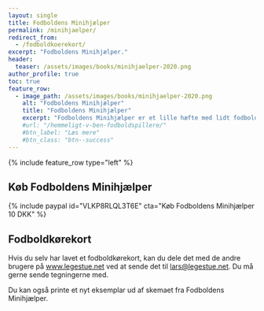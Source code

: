 ```yaml
---
layout: single
title: Fodboldens Minihjælper
permalink: /minihjaelper/
redirect_from:
  - /fodboldkoerekort/
excerpt: "Fodboldens Minihjælper."
header:
  teaser: /assets/images/books/minihjaelper-2020.png
author_profile: true
toc: true
feature_row:
  - image_path: /assets/images/books/minihjaelper-2020.png
    alt: "Fodboldens Minihjælper"
    title: "Fodboldens Minihjælper"
    excerpt: "Fodboldens Minihjælper er et lille hæfte med lidt fodboldøvelser til dig og din kammerat. Hæftet viser også, hvordan du kan lave dit eget fodboldkørekort og skrive ned, hvordan din fremgang er."
    #url: "/hemmeligt-v-ben-fodboldspillere/"
    #btn_label: "Læs mere"
    #btn_class: "btn--success"
---
```


{% include feature_row type="left" %}

## Køb Fodboldens Minihjælper

{% include paypal id="VLKP8RLQL3T6E" cta="Køb Fodboldens Minihjælper 10 DKK" %}

## Fodboldkørekort

Hvis du selv har lavet et fodboldkørekort, kan du dele det med de andre brugere på www.legestue.net ved at sende det til lars@legestue.net. Du må gerne sende tegningerne med.

Du kan også printe et nyt eksemplar ud af skemaet fra Fodboldens Minihjælper.
